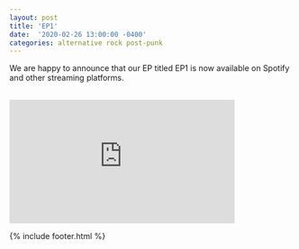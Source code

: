 ```yaml
---
layout: post
title: 'EP1' 
date:  '2020-02-26 13:00:00 -0400'
categories: alternative rock post-punk
---
```


<p class="publish-three">
We are happy to announce that our EP titled EP1 is 
now available on Spotify and other streaming platforms. 
</p>

<br>

<iframe src="https://open.spotify.com/embed/album/1aJ17xpmRXbWjiobCp3vKs" width="400px" height="220" frameborder="0" allowtransparency="true" allow="encrypted-media"></iframe>



{% include footer.html %}